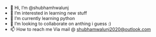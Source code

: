 - 👋 Hi, I’m @shubhamhwalunj
- 👀 I’m interested in learning new stuff
- 🌱 I’m currently learning python 
- 💞️ I’m looking to collaborate on anthing i guess :)
- 📫 How to reach me Via mail @ shubhamwalunj2020@outlook.com

<!---
shubhamhwalunj/shubhamhwalunj is a ✨ special ✨ repository because its `README.md` (this file) appears on your GitHub profile.
You can click the Preview link to take a look at your changes.
--->
